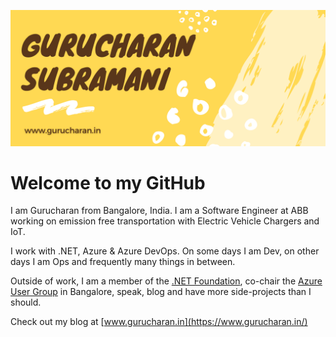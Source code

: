 
![Poster with my name](https://github.com/GuruCharan94/GuruCharan94/blob/master/gurucharan-github.png?raw=true)

# Welcome to my GitHub

I am Gurucharan from Bangalore, India. I am a Software Engineer at ABB working on emission free transportation with Electric Vehicle Chargers and IoT. 

I work with .NET, Azure & Azure DevOps. On some days I am Dev, on other days I am Ops and frequently many things in between.

Outside of work, I am a member of the [.NET Foundation](https://dotnetfoundation.org), co-chair the [Azure User Group](https://www.meetup.com/Microsoft-Azure-Bangalore/) in Bangalore, speak, blog and have more side-projects than I should.

Check out my blog at [www.gurucharan.in](https://www.gurucharan.in/)
